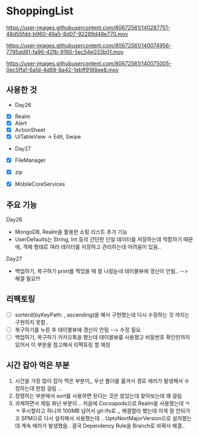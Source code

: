 # ShoppingList


https://user-images.githubusercontent.com/80672561/140287751-48d55fdd-b960-49a5-8d07-92289d48e770.mov


https://user-images.githubusercontent.com/80672561/140074956-7795dd91-fa96-42fb-9160-5ec54e033b01.mov


https://user-images.githubusercontent.com/80672561/140075005-0ec5ffa1-6a1d-4d69-8a42-1ebff9188ee8.mov

## 사용한 것
- Day26
- [x] Realm
- [x] Alert
- [x] ActionSheet
- [x] UITableView -> Edit, Swipe

- Day27
- [x] FileManager 
- [x] zip
- [x] MobileCoreServices


## 주요 기능
Day26
- MongoDB, Realm을 활용한 쇼핑 리스트 추가 기능
- UserDefaults는 String, Int 등의 간단한 단일 데이터를 저장하는데 적합하기 때문에, 객체 형태로 여러 데이터를 저장하고 관리하는데 어려움이 있음..

Day27
- 백업하기, 복구하기 print를 찍었을 때 잘 나왔늗네 테이블뷰에 갱신이 안됨.. --> 해결 필요!!!

## 리팩토링
- [ ] sorterd(byKeyPath: , ascending)을 해서 구현했는데 다시 수정하는 것 까지는 구현하지 못함..
- [ ] 복구하기를 누른 후 테이블뷰에 갱신이 안됨 --> 수정 필요
- [ ] 백업하기, 복구하기 카카오톡을 봤는데 테이블뷰를 사용했고 비밀번호 확인란까지 있어서 이 부분을 참고해서 리팩토링 할 예정

## 시간 잡아 먹은 부분
1. 시간을 가장 많이 잡아 먹은 부분이,, 우선 폴더를 옮겨서 경로 에러가 발생해서 수정하는데 한참 걸림 ...
2. 정렬하는 부분에서 sort를 사용하면 된다는 것은 알았는데 찾아보는데 꽤 걸림
3. 과제하면서 제일 화난 부분이 .. 처음에 Cocoapods으로 Realm을 사용했는데 ㅋㅋ 
  푸시할라고 하니까 100MB 넘어서 git-lfs로 ,, 해결할라 했는데 이게 잘 안되가꼬 SPM으로 다시 설치해서 사용했는데 ..
  UptoNextMajorVersion으로 설치했는데 계속 에러가 발생했음.. 결국 Dependency Rule을 Branch로 바꿔서 해결..
  
